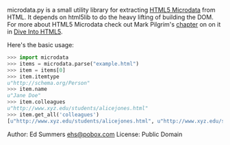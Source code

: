 microdata.py is a small utility library for extracting 
[HTML5 Microdata](http://dev.w3.org/html5/md/) from 
HTML. It depends on html5lib to do the heavy lifting of building the DOM. 
For more about HTML5 Microdata check out Mark Pilgrim's 
[chapter](http://diveintohtml5.org/extensibility.html) on on it in 
[Dive Into HTML5](http://diveintohtml5.org/).

Here's the basic usage:

```python
>>> import microdata
>>> items = microdata.parse("example.html")
>>> item = items[0]
>>> item.itemtype
u"http://schema.org/Person"
>>> item.name
u"Jane Doe"
>>> item.colleagues
u"http://www.xyz.edu/students/alicejones.html"
>>> item.get_all('colleagues')
[u"http://www.xyz.edu/students/alicejones.html", u"http://www.xyz.edu/students/bobsmith.html"]
```

Author: Ed Summers <ehs@pobox.com>
License: Public Domain
